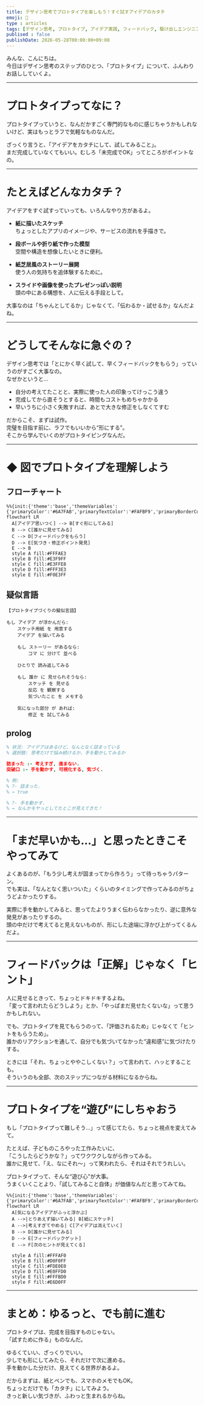 ```yaml
---
title: デザイン思考でプロトタイプを楽しもう！すぐ試すアイデアのカタチ
emoji: 🎨
type : articles
tags: [デザイン思考, プロトタイプ, アイデア実践, フィードバック, 駆け出しエンジニア]
publised : false
publishDate: 2026-05-28T00:00:00+09:00
---
```


みんな、こんにちは。  
今日はデザイン思考のステップのひとつ、「プロトタイプ」について、ふんわりお話ししていくよ。

---

# プロトタイプってなに？

プロトタイプっていうと、なんだかすごく専門的なものに感じちゃうかもしれないけど、実はもっとラフで気軽なものなんだ。

ざっくり言うと、「アイデアをカタチにして、試してみること」。  
まだ完成していなくてもいい。むしろ「未完成でOK」ってところがポイントなの。

---

# たとえばどんなカタチ？

アイデアをすぐ試すっていっても、いろんなやり方があるよ。

- **紙に描いたスケッチ**  
  ちょっとしたアプリのイメージや、サービスの流れを手描きで。

- **段ボールや折り紙で作った模型**  
  空間や構造を想像したいときに便利。

- **紙芝居風のストーリー展開**  
  使う人の気持ちを追体験するために。

- **スライドや画像を使ったプレゼンっぽい説明**  
  頭の中にある構想を、人に伝える手段として。

大事なのは「ちゃんとしてるか」じゃなくて、「伝わるか・試せるか」なんだよね。

---

# どうしてそんなに急ぐの？

デザイン思考では「とにかく早く試して、早くフィードバックをもらう」っていうのがすごく大事なの。  
なぜかというと…

- 自分の考えてたことと、実際に使った人の印象ってけっこう違う  
- 完成してから直そうとすると、時間もコストもめちゃかかる  
- 早いうちに小さく失敗すれば、あとで大きな修正をしなくてすむ  

だからこそ、まずは試作。  
完璧を目指す前に、ラフでもいいから“形にする”。  
そこから学んでいくのがプロトタイピングなんだ。

---

# ◆ 図でプロトタイプを理解しよう

## フローチャート
```mermaid
%%{init:{'theme':'base','themeVariables':{'primaryColor':'#6A7FAB','primaryTextColor':'#FAFBF9','primaryBorderColor':'#6A7FAB','lineColor':'#6A7FABCC','textColor':'#6A7FABCC','fontSize':'30px'}}}%%
flowchart LR
  A[アイデア思いつく] --> B[すぐ形にしてみる]
  B --> C[誰かに見せてみる]
  C --> D[フィードバックをもらう]
  D --> E[気づき・修正ポイント発見]
  E --> B
  style A fill:#FFFAE3
  style B fill:#E3F9FF
  style C fill:#E3FFE8
  style D fill:#FFF3E3
  style E fill:#F0E3FF
```

## 疑似言語
```
【プロトタイプづくりの擬似言語】

もし アイデア が浮かんだら:
    スケッチ用紙 を 用意する
    アイデア を描いてみる

    もし ストーリー があるなら:
        コマ に 分けて 並べる

    ひとりで 読み返してみる

    もし 誰か に 見せられそうなら:
        スケッチ を 見せる
        反応 を 観察する
        気づいたこと を メモする

    気になった部分 が あれば:
        修正 を 試してみる
```

## prolog
```prolog
% 状況: アイデアはあるけど、なんとなく詰まっている
% 選択肢: 思考だけで悩み続けるか、手を動かしてみるか

詰まった :- 考えすぎ, 進まない.
突破口 :- 手を動かす, 可視化する, 気づく.

% 例:
% ?- 詰まった.
% → true

% ?- 手を動かす.
% → なんかモヤっとしてたとこが見えてきた！
```

---

# 「まだ早いかも…」と思ったときこそやってみて

よくあるのが、「もう少し考えが固まってから作ろう」って待っちゃうパターン。  
でも実は、「なんとなく思いついた」くらいのタイミングで作ってみるのがちょうどよかったりする。

実際に手を動かしてみると、思ってたよりうまく伝わらなかったり、逆に意外な発見があったりするの。  
頭の中だけで考えてると見えないものが、形にした途端に浮かび上がってくるんだよ。

---

# フィードバックは「正解」じゃなく「ヒント」

人に見せるときって、ちょっとドキドキするよね。  
「変って言われたらどうしよう」とか、「やっぱまだ見せたくないな」って思うかもしれない。

でも、プロトタイプを見てもらうのって、「評価されるため」じゃなくて「ヒントをもらうため」。  
誰かのリアクションを通して、自分でも気づいてなかった“違和感”に気づけたりする。

ときには「それ、ちょっとややこしくない？」って言われて、ハッとすることも。  
そういうのも全部、次のステップにつながる材料になるからね。

---

# プロトタイプを“遊び”にしちゃおう

もし「プロトタイプって難しそう…」って感じてたら、ちょっと視点を変えてみて。

たとえば、子どものころやった工作みたいに、  
「こうしたらどうかな？」ってワクワクしながら作ってみる。  
誰かに見せて、「え、なにそれ〜」って笑われたら、それはそれでうれしい。

プロトタイプって、そんな“遊び心”が大事。  
うまくいくことより、「試してみること自体」が価値なんだと思ってみてね。

```mermaid
%%{init:{'theme':'base','themeVariables':{'primaryColor':'#6A7FAB','primaryTextColor':'#FAFBF9','primaryBorderColor':'#6A7FAB','lineColor':'#6A7FABCC','textColor':'#6A7FABCC','fontSize':'30px'}}}%%
flowchart LR
  A[気になるアイデアがふっと浮かぶ]
  A -->|とりあえず描いてみる| B[紙にスケッチ]
  A -->|考えすぎてやめる| C[アイデアは消えていく]
  B --> D[誰かに見せてみる]
  D --> E[フィードバックゲット]
  E --> F[次のヒントが見えてくる]

  style A fill:#FFFAF0
  style B fill:#D0F0FF
  style C fill:#FDE0E0
  style D fill:#E0FFD0
  style E fill:#FFFBD0
  style F fill:#E6D0FF
```

---

# まとめ：ゆるっと、でも前に進む

プロトタイプは、完成を目指すものじゃない。  
「試すために作る」ものなんだ。

ゆるくていい、ざっくりでいい。  
少しでも形にしてみたら、それだけで次に進める。  
手を動かした分だけ、見えてくる世界があるよ。

だからまずは、紙とペンでも、スマホのメモでもOK。  
ちょっとだけでも「カタチ」にしてみよう。  
きっと新しい気づきが、ふわっと生まれるからね。
